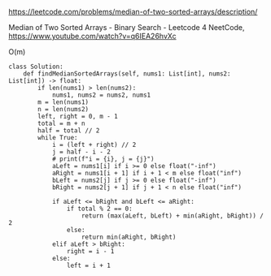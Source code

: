 https://leetcode.com/problems/median-of-two-sorted-arrays/description/

Median of Two Sorted Arrays - Binary Search - Leetcode 4
NeetCode, https://www.youtube.com/watch?v=q6IEA26hvXc

O(m)
```
class Solution:
    def findMedianSortedArrays(self, nums1: List[int], nums2: List[int]) -> float:
        if len(nums1) > len(nums2):
            nums1, nums2 = nums2, nums1
        m = len(nums1)
        n = len(nums2)
        left, right = 0, m - 1
        total = m + n
        half = total // 2
        while True:
            i = (left + right) // 2
            j = half - i - 2
            # print(f"i = {i}, j = {j}")
            aLeft = nums1[i] if i >= 0 else float("-inf")
            aRight = nums1[i + 1] if i + 1 < m else float("inf")
            bLeft = nums2[j] if j >= 0 else float("-inf")
            bRight = nums2[j + 1] if j + 1 < n else float("inf")

            if aLeft <= bRight and bLeft <= aRight:
                if total % 2 == 0:
                    return (max(aLeft, bLeft) + min(aRight, bRight)) / 2
                else:
                    return min(aRight, bRight)
            elif aLeft > bRight:
                right = i - 1
            else:
                left = i + 1

```